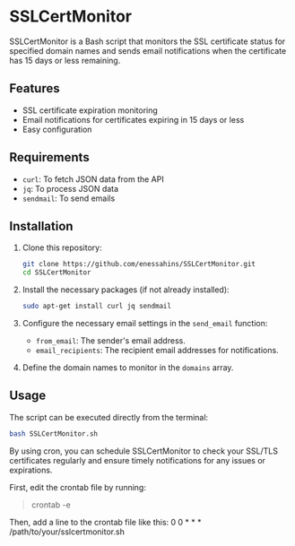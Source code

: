 # SSLCertMonitor

SSLCertMonitor is a Bash script that monitors the SSL certificate status for specified domain names and sends email notifications when the certificate has 15 days or less remaining.

## Features

- SSL certificate expiration monitoring
- Email notifications for certificates expiring in 15 days or less
- Easy configuration

## Requirements

- `curl`: To fetch JSON data from the API
- `jq`: To process JSON data
- `sendmail`: To send emails

## Installation

1. Clone this repository:

    ```bash
    git clone https://github.com/enessahins/SSLCertMonitor.git
    cd SSLCertMonitor
    ```

2. Install the necessary packages (if not already installed):

    ```bash
    sudo apt-get install curl jq sendmail
    ```

3. Configure the necessary email settings in the `send_email` function:

   - `from_email`: The sender's email address.
   - `email_recipients`: The recipient email addresses for notifications.

4. Define the domain names to monitor in the `domains` array.

## Usage

The script can be executed directly from the terminal:

```bash
bash SSLCertMonitor.sh
```


By using cron, you can schedule SSLCertMonitor to check your SSL/TLS certificates regularly and ensure timely notifications for any issues or expirations.

First, edit the crontab file by running:
> crontab -e

Then, add a line to the crontab file like this:
0 0 * * * /path/to/your/sslcertmonitor.sh
